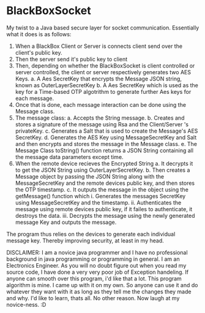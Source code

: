 # BlackBoxSocket
My twist to a Java based secure layer for socket communication.
Essentially what it does is as follows:
1. When a BlackBox Client or Server is connects client send over the client's public key.
2. Then the server send it's public key to client
3. Then, depending on whether the BlackBoxSocket is client controlled or server controlled, the client or server respectively generates two AES Keys.
  a. A Aes SecretKey that encrypts the Message JSON string, known as OuterLayerSecretKey
  b. A Aes SecretKey which is used as the key for a Time-based OTP algotrithm to generate further Aes keys for each message.
4. Once that is done, each message interaction can be done using the Message class.
5. The message class:
  a. Accepts the String message.
  b. Creates and stores a signature of the message using Rsa and the Client/Server 's privateKey.
  c. Generates a Salt that is used to create the Message's AES SecretKey.
  d. Generates the AES Key using MessageSecretKey and Salt and then encrypts and stores the message in the Message class.
  e. The Message Class toString() function returns a JSON String containing all the message data parameters except time.
6. When the remote device recieves the Encrypted String
  a. It decrypts it to get the JSON String using OuterLayerSecretKey.
  b. Then creates a Message object by passing the JSON String along with the MessageSecretKey and the remote devices public key, and then stores the OTP timestamp.
  c. It outputs the message in the object using the getMessage() function which
    i. Generates the messages SecretKey using MessageSecretKey and the timestamp.
    ii. Authenticates the message using remote devices public key, if it failes to authenticate, it destroys the data.
    iii. Decrypts the message using the newly generated message Key and outputs the message.
    
The program thus relies on the devices to generate each individual message key. Thereby improving security, at least in my head.

DISCLAIMER: I am a novice java programmer and I have no professional background in java programming or programming in general. I am an Electronics Engineer.
As you will no doubt figure out when you read my source code, I have done a very very poor job of Exception handeling. If anyone can smooth over this program, i'd like that a lot.
This program algorithm is mine. I came up with it on my own. So anyone can use it and do whatever they want with it as long as they tell me the changes they made and why.
I'd like to learn, thats all. No other reason. Now laugh at my novice-ness. :D
